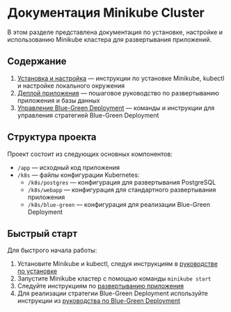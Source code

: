 # Документация Minikube Cluster

В этом разделе представлена документация по установке, настройке и использованию Minikube кластера для развертывания приложений.

## Содержание

1. [Установка и настройка](installation.md) — инструкции по установке Minikube, kubectl и настройке локального окружения
2. [Деплой приложения](deployment.md) — пошаговое руководство по развертыванию приложения и базы данных
3. [Управление Blue-Green Deployment](blue-green.md) — команды и инструкции для управления стратегией Blue-Green Deployment

## Структура проекта

Проект состоит из следующих основных компонентов:

- `/app` — исходный код приложения
- `/k8s` — файлы конфигурации Kubernetes:
  - `/k8s/postgres` — конфигурация для развертывания PostgreSQL
  - `/k8s/webapp` — конфигурация для стандартного развертывания приложения
  - `/k8s/blue-green` — конфигурация для реализации Blue-Green Deployment

## Быстрый старт

Для быстрого начала работы:

1. Установите Minikube и kubectl, следуя инструкциям в [руководстве по установке](installation.md)
2. Запустите Minikube кластер с помощью команды `minikube start`
3. Следуйте инструкциям по [развертыванию приложения](deployment.md)
4. Для реализации стратегии Blue-Green Deployment используйте инструкции из [руководства по Blue-Green Deployment](blue-green.md) 